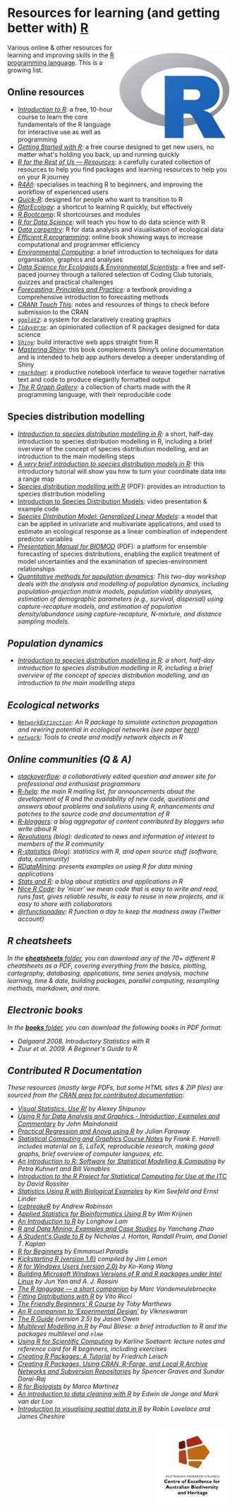 # Resources for learning (and getting better with) <a href="https://cran.r-project.org">R</a>

<a href="https://cran.r-project.org"><img align="right" src="R_logo.png" alt="R" width="250" style="margin-top: 20px"></a>

Various online & other resources for learning and improving skills in the <a href="https://cran.r-project.org">R programming language</a>. This is a growing list.

## Online resources
- <em><a href="https://www.udemy.com/course/introduction-to-r/">Introduction to R</a></em>: a free, 10-hour course to learn the core fundamentals of the R language for interactive use as well as programming
- <em><a href="https://rfortherestofus.com/courses/getting-started/">Getting Started with R</a></em>: a free course designed to get new users, no matter what's holding you back, up and running quickly
- <em><a href="https://rfortherestofus.com/resources/">R for the Rest of Us — Resources</a></em>: a carefully curated collection of resources to help you find packages and learning resources to help you on your R journey
- <em><a href="http://r4all.org">R4All</a></em>: specialises in teaching R to beginners, and improving the workflow of experienced users
- <em><a href="https://www.statmethods.net/">Quick-R</a></em>: designed for people who want to transition to R
- <em><a href="https://www.rforecology.com">RforEcology</a></em>: a shortcut to learning R quickly, but effectively
- <em><a href="https://www.jaredknowles.com/r-bootcamp/">R Bootcamp</a></em>: R shortcourses and modules 
- <em><a href="https://r4ds.had.co.nz/">R for Data Science</a></em>: will teach you how to do data science with R
- <em><a href="https://github.com/CABAH/R-ecology-lesson">Data carpentry</a></em>: R for data analysis and visualisation of ecological data
- <em><a href="https://csgillespie.github.io/efficientR/">Efficient R programming</a></em>: online book showing ways to increase computational and programmer efficiency
- <em><a href="http://environmentalcomputing.net">Environmental Computing</a></em>: a brief introduction to techniques for data organisation, graphics and analyses
- <em><a href="https://ourcodingclub.github.io/course.html">Data Science for Ecologists & Environmental Scientists</a></em>: a free and self-paced journey through a tailored selection of Coding Club tutorials, quizzes and practical challenges
- <em><a href="https://otexts.com/fpp3/">Forecasting: Principles and Practice</a></em>: a textbook providing a comprehensive introduction to forecasting methods
- <em><a href="https://github.com/johnmackintosh/CRANt-touch-this">CRANt Touch This</a></em>: notes and resources of things to check before submission to the CRAN
- <em><a href="https://ggplot2.tidyverse.org"><code>ggplot2</code></a></em>: a system for declaratively creating graphics
- <em><a href="https://www.tidyverse.org"><code>tidyverse</code></a></em>: an opinionated collection of R packages designed for data science
- <em><a href="https://shiny.rstudio.com"><code>Shiny</code></a></em>: build interactive web apps straight from R
- <em><a href="https://hadley.github.io/mastering-shiny/">Mastering Shiny</a></em>: this book complements Shiny’s online documentation and is intended to help app authors develop a deeper understanding of Shiny
- <em><a href="https://rmarkdown.rstudio.com"><code>rmarkdown</code></a></em>: a productive notebook interface to weave together narrative text and code to produce elegantly formatted output
- <em><a href="https://r-graph-gallery.com">The R Graph Gallery</a></em>: a collection of charts made with the R programming language, with their reproducible code

## Species distribution modelling
- <em><a href="https://damariszurell.github.io/SDM-Intro/">Introduction to species distribution modelling in R</a></em>: a short, half-day introduction to species distribution modelling in R, including a brief overview of the concept of species distribution modelling, and an introduction to the main modelling steps
- <em><a href="https://jcoliver.github.io/learn-r/011-species-distribution-models.html">A very brief introduction to species distribution models in R</a></em>: this introductory tutorial will show you how to turn your coordinate data into a range map
- <em><a href="https://mran.microsoft.com/snapshot/2017-02-04/web/packages/dismo/vignettes/sdm.pdf">Species distribution modelling with R</a></em> (PDF): provides an introduction to species distribution modelling
- <a href="http://www.r-gators.com/2018/01/24/introduction-to-species-distribution-models/">Introduction to Species Distribution Models</a></em>: video presentation & example code
- <em><a href="http://spatialecology.weebly.com/r-code--data/category/sdm-glm">Species Distribution Model: Generalized Linear Models</a></em>: a model that can be applied in univariate and multivariate applications, and used to estimate an ecological response as a linear combination of independent predictor variables
- <em><a href="https://r-forge.r-project.org/scm/viewvc.php/*checkout*/pkg/inst/doc/Biomod_Presentation_Manual.pdf?revision=218&root=biomod&pathrev=218">Presentation Manual for BIOMOD</a></em> (PDF): a platform for ensemble forecasting of species distributions, enabling the explicit treatment of model uncertainties and the examination of species-environment relationships
- <em><a href="https://oliviergimenez.github.io/popdyn-workshop/">Quantitative methods for population dynamics</a>: This two-day workshop deals with the analysis and modelling of population dynamics, including population-projection matrix models, population viability analyses, estimation of demographic parameters (e.g., survival, dispersal) using capture-recapture models, and estimation of population density/abundance using capture-recapture, N-mixture, and distance sampling models. 

## Population dynamics
- <em><a href="https://damariszurell.github.io/SDM-Intro/">Introduction to species distribution modelling in R</a></em>: a short, half-day introduction to species distribution modelling in R, including a brief overview of the concept of species distribution modelling, and an introduction to the main modelling steps
  
## Ecological networks
- <a href="https://github.com/derek-corcoran-barrios/NetworkExtinction"><code>NetworkExtinction</code></a>: An R package to simulate extinction propagation and rewiring potential in ecological networks (see paper <a href="https://besjournals.onlinelibrary.wiley.com/doi/10.1111/2041-210X.14126">here</a>)
- <a href="https://rdocumentation.org/packages/network/versions/1.18.1"><code>network</code></a>: Tools to create and modify network objects in R

## Online communities (Q & A)
- <em><a href="https://stackoverflow.com">stackoverflow</a></em>: a collaboratively edited question and answer site for professional and enthusiast programmers
- <em><a href="https://stat.ethz.ch/mailman/listinfo/r-help">R-help</a></em>: the main R mailing list, for announcements about the development of R and the availability of new code, questions and answers about problems and solutions using R, enhancements and patches to the source code and documentation of R
- <em><a href="https://www.r-bloggers.com/">R-bloggers</a></em>: a blog aggregator of content contributed by bloggers who write about R
- <em><a href="https://blog.revolutionanalytics.com">Revolutions</a></em> (blog): dedicated to news and information of interest to members of the R community
- <em><a href="https://www.r-statistics.com/">R-statistics</a></em> (blog): statistics with R, and open source stuff (software, data, community)
- <em><a href="https://rdatamining.wordpress.com">RDataMining</a></em>: presents examples on using R for data mining applications 
- <em><a href="https://statsandr.com">Stats and R</a></em>: a blog about statistics and applications in R
- <em><a href="https://nicercode.github.io/">Nice R Code</a></em>: by ‘nicer’ we mean code that is easy to write and read, runs fast, gives reliable results, is easy to reuse in new projects, and is easy to share with collaborators
- <em><a href="https://twitter.com/rfunctionaday">@rfunctionaday</a></em>: R function a day to keep the madness away (Twitter account)

## R cheatsheets
In the <a href="https://github.com/CABAH/learningRresources/tree/main/cheatsheets"><strong><em>cheatsheets</em></strong> folder</a>, you can download any of the 70+ different R cheatsheets as a PDF, covering everything from the basics, plotting, cartography, databasing, applications, time series analysis, machine learning, time & date, building packages, parallel computing, resampling methods, markdown, and more.

## Electronic books
In the <a href="https://github.com/CABAH/learningRresources/tree/main/books"><strong><em>books</em></strong> folder</a>, you can download the following books in PDF format:
- Dalgaard 2008. <em>Introductory Statistics with R</em>
- Zuur et al. 2009. <em>A Beginner's Guide to R</em>

## Contributed R Documentation
These resources (mostly large PDFs, but some HTML sites & ZIP files) are sourced from the <a href="https://cran.r-project.org/other-docs.html">CRAN area for contributed documentation</a>:

- <a href="https://cran.r-project.org/doc/contrib/Shipunov-visual_statistics.pdf"><em>Visual Statistics. Use R!</em></a> by Alexey Shipunov
- <a href="https://cran.r-project.org/doc/contrib/usingR.pdf"><em>Using R for Data Analysis and Graphics - Introduction, Examples and Commentary</em><a/> by John Maindonald
- <a href="https://cran.r-project.org/doc/contrib/Faraway-PRA.pdf"><em>Practical Regression and Anova using R</em></a> by Julian Faraway
- <a href="https://cran.r-project.org/doc/contrib/Harrell-statcomp-notes.pdf"><em>Statistical Computing and Graphics Course Notes</em></a> by Frank E. Harrell: includes material on S, LaTeX, reproducible research, making good graphs, brief overview of computer languaes, etc.
- <a href="https://cran.r-project.org/doc/contrib/Harrell-statcomp-notes.pdf"><em>An Introduction to R: Software for Statistical Modelling & Computing</em></a> by Petra Kuhnert and Bill Venables
- <a href="https://cran.r-project.org/doc/contrib/Rossiter-RIntro-ITC.pdf"><em>Introduction to the R Project for Statistical Computing for Use at the ITC</em></a> by David Rossiter
- <a href="https://cran.r-project.org/doc/contrib/Seefeld_StatsRBio.pdf"><em>Statistics Using R with Biological Examples</em></a> by Kim Seefeld and Ernst Linder
- <a href="https://cran.r-project.org/doc/contrib/Robinson-icebreaker.pdf"><em>IcebreakeR</em></a> by Andrew Robinson
- <a href="https://cran.r-project.org/doc/contrib/Krijnen-IntroBioInfStatistics.pdf"><em>Applied Statistics for Bioinformatics Using R</em></a> by Wim Krijnen
- <a href="https://cran.r-project.org/doc/contrib/Lam-IntroductionToR_LHL.pdf"><em>An Introduction to R</em></a> by Longhow Lam
- <a href="https://cran.r-project.org/doc/contrib/Zhao_R_and_data_mining.pdf"><em>R and Data Mining: Examples and Case Studies</em></a> by Yanchang Zhao
- <a href="https://cran.r-project.org/doc/contrib/Horton+Pruim+Kaplan_MOSAIC-StudentGuide.pdf"><em>A Student's Guide to R</em></a> by Nicholas J. Horton, Randall Pruim, and Daniel T. Kaplan
- <a href="https://cran.r-project.org/doc/contrib/Paradis-rdebuts_en.pdf"><em>R for Beginners</em></a> by Emmanuel Paradis
- <a href="https://cran.r-project.org/doc/contrib/Lemon-kickstart/index.html"><em>Kickstarting R (version 1.6)</em></a> compiled by Jim Lemon
- <a href="https://cran.r-project.org/doc/contrib/Wang-WinBook.pdf"><em>R for Windows Users (version 2.0)</em></a> by Ko-Kang Wang
- <a href="https://cran.r-project.org/doc/contrib/cross-build.pdf"><em>Building Microsoft Windows Versions of R and R packages under Intel Linux</em></a> by Jun Yan and A. J. Rossini
- <a href="https://cran.r-project.org/doc/contrib/R_language.pdf"><em>The R language — a short companion</em></a> by Marc Vandemeulebroecke
- <a href="https://cran.r-project.org/doc/contrib/Ricci-distributions-en.pdf"><em>Fitting Distributions with R</em></a> by Vito Ricci
- <a href="https://cran.r-project.org/doc/contrib/Marthews-BeginnersRcourse.zip"><em>The Friendly Beginners' R Course</em></a> by Toby Marthews
- <a href="https://cran.r-project.org/doc/contrib/Vikneswaran-ED_companion.pdf"><em>An R companion to ‘Experimental Design’</em></a> by Vikneswaran
- <a href="https://cran.r-project.org/doc/contrib/Owen-TheRGuide.pdf"><em>The R Guide</em></a> (version 2.5) by Jason Owen
- <a href="https://cran.r-project.org/doc/contrib/Bliese_Multilevel.pdf"><em>Multilevel Modelling in R</em></a> by Paul Bliese: a brief introduction to R and the packages multilevel and <code>nlme</code>
- <a href="https://cran.r-project.org/doc/contrib/Soetaert_Scientificcomputing.zip"><em>Using R for Scientific Computing</em></a> by Karline Soetaert: lecture notes and reference card for R beginners, including exercises
- <a href="https://cran.r-project.org/doc/contrib/Leisch-CreatingPackages.pdf"><em>Creating R Packages: A Tutorial</em></a> by Friedrich Leisch
- <a href="https://cran.r-project.org/doc/contrib/Graves+DoraiRaj-RPackageDevelopment.pdf"><em>Creating R Packages, Using CRAN, R-Forge, and Local R Archive Networks and Subversion Repositories</em></a> by Spencer Graves and Sundar Dorai-Raj
- <a href="https://cran.r-project.org/doc/contrib/Martinez-RforBiologistv1.1.pdf"><em>R for Biologists</em></a> by Marco Martinez
- <a href="https://cran.r-project.org/doc/contrib/de_Jonge+van_der_Loo-Introduction_to_data_cleaning_with_R.pdf"><em>An introduction to data cleaning with R</em></a> by Edwin de Jonge and Mark van der Loo
- <a href="https://cran.r-project.org/doc/contrib/intro-spatial-rl.pdf"><em>Introduction to visualising spatial data in R</em></a> by Robin Lovelace and James Cheshire
  
[<img src="CabahFCP.jpg" alt="Centre of Excellence for Australian Biodiversity and Heritage" width="170" align="right" />](http://EpicAustralia.org.au)

